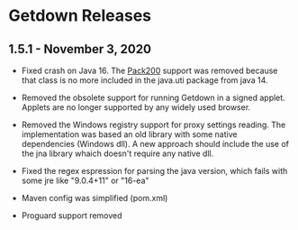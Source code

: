 # Getdown Releases

## 1.5.1 - November 3, 2020

* Fixed crash on Java 16. The [Pack200](https://en.wikipedia.org/wiki/Pack200) support was removed because that class is no more included in the java.uti package from java 14.

* Removed the obsolete support for running Getdown in a signed applet. Applets are no longer supported by any widely used browser.

* Removed the Windows registry support for proxy settings reading. The implementation was based an old library with some native dependencies (Windows dll). A new approach should include the use of the jna library whaich doesn't require any native dll.

* Fixed the regex espression for parsing the java version, which fails with some jre like "9.0.4+11" or "16-ea"

* Maven config was simplified (pom.xml)

* Proguard support removed

